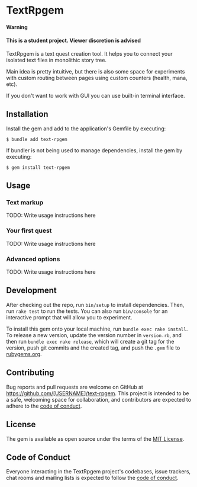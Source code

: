 # TextRpgem
#### Warning
#### This is a student project. Viewer discretion is advised
TextRpgem is a text quest creation tool.
It helps you to connect your isolated text files in monolithic story tree.

Main idea is pretty intuitive, but there is also some space for experiments with 
custom routing between pages using custom counters (health, mana, etc).

If you don't want to work with GUI you can use built-in terminal interface.

## Installation

Install the gem and add to the application's Gemfile by executing:

    $ bundle add text-rpgem

If bundler is not being used to manage dependencies, install the gem by executing:

    $ gem install text-rpgem

## Usage

### Text markup
TODO: Write usage instructions here

### Your first quest
TODO: Write usage instructions here

### Advanced options
TODO: Write usage instructions here

## Development

After checking out the repo, run `bin/setup` to install dependencies. Then, run `rake test` to run the tests. You can also run `bin/console` for an interactive prompt that will allow you to experiment.

To install this gem onto your local machine, run `bundle exec rake install`. To release a new version, update the version number in `version.rb`, and then run `bundle exec rake release`, which will create a git tag for the version, push git commits and the created tag, and push the `.gem` file to [rubygems.org](https://rubygems.org).

## Contributing

Bug reports and pull requests are welcome on GitHub at https://github.com/[USERNAME]/text-rpgem. This project is intended to be a safe, welcoming space for collaboration, and contributors are expected to adhere to the [code of conduct](https://github.com/[USERNAME]/text-rpgem/blob/master/CODE_OF_CONDUCT.md).

## License

The gem is available as open source under the terms of the [MIT License](https://opensource.org/licenses/MIT).

## Code of Conduct

Everyone interacting in the TextRpgem project's codebases, issue trackers, chat rooms and mailing lists is expected to follow the [code of conduct](https://github.com/[USERNAME]/text-rpgem/blob/master/CODE_OF_CONDUCT.md).

